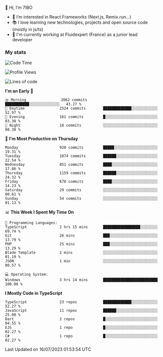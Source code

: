 👋 Hi, I’m 7IBO

- 👀 I’m interested in React Frameworks (Next.js, Remix.run...)
- 📚 I love learning new technologies, projects and open source code (mostly in js/ts)
- 💼 I'm currently working at Fluidexpert (France) as a junior lead developer

### My stats
<!--START_SECTION:waka-->
![Code Time](http://img.shields.io/badge/Code%20Time-83%20hrs%2026%20mins-blue)

![Profile Views](http://img.shields.io/badge/Profile%20Views-11-blue)

![Lines of code](https://img.shields.io/badge/From%20Hello%20World%20I%27ve%20Written-6.5%20million%20lines%20of%20code-blue)

**I'm an Early 🐤** 

```text
🌞 Morning                2062 commits        ███████████░░░░░░░░░░░░░░   43.27 % 
🌆 Daytime                2524 commits        █████████████░░░░░░░░░░░░   52.97 % 
🌃 Evening                161 commits         █░░░░░░░░░░░░░░░░░░░░░░░░   03.38 % 
🌙 Night                  18 commits          ░░░░░░░░░░░░░░░░░░░░░░░░░   00.38 % 
```
📅 **I'm Most Productive on Thursday** 

```text
Monday                   920 commits         █████░░░░░░░░░░░░░░░░░░░░   19.31 % 
Tuesday                  1074 commits        ██████░░░░░░░░░░░░░░░░░░░   22.54 % 
Wednesday                851 commits         ████░░░░░░░░░░░░░░░░░░░░░   17.86 % 
Thursday                 1159 commits        ██████░░░░░░░░░░░░░░░░░░░   24.32 % 
Friday                   678 commits         ████░░░░░░░░░░░░░░░░░░░░░   14.23 % 
Saturday                 29 commits          ░░░░░░░░░░░░░░░░░░░░░░░░░   00.61 % 
Sunday                   54 commits          ░░░░░░░░░░░░░░░░░░░░░░░░░   01.13 % 
```


📊 **This Week I Spent My Time On** 

```text
💬 Programming Languages: 
TypeScript               2 hrs 15 mins       █████████████████░░░░░░░░   69.74 % 
Git                      26 mins             ███░░░░░░░░░░░░░░░░░░░░░░   13.79 % 
PHP                      25 mins             ███░░░░░░░░░░░░░░░░░░░░░░   13.29 % 
Blade Template           2 mins              ░░░░░░░░░░░░░░░░░░░░░░░░░   01.19 % 
JSON                     1 min               ░░░░░░░░░░░░░░░░░░░░░░░░░   00.57 % 

💻 Operating System: 
Windows                  3 hrs 14 mins       █████████████████████████   100.00 % 
```

**I Mostly Code in TypeScript** 

```text
TypeScript               23 repos            █████████████░░░░░░░░░░░░   52.27 % 
JavaScript               11 repos            ██████░░░░░░░░░░░░░░░░░░░   25.00 % 
Dart                     2 repos             █░░░░░░░░░░░░░░░░░░░░░░░░   04.55 % 
EJS                      1 repo              █░░░░░░░░░░░░░░░░░░░░░░░░   02.27 % 
C#                       1 repo              █░░░░░░░░░░░░░░░░░░░░░░░░   02.27 % 
```




 Last Updated on 16/07/2023 01:53:54 UTC
<!--END_SECTION:waka-->
